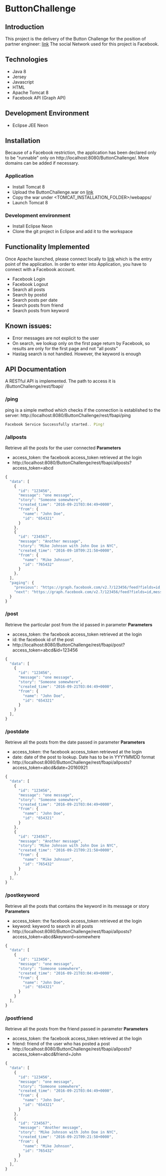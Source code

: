 # ButtonChallenge

## Introduction
This project is the delivery of the Button Challenge for the position of partner engineer: [link](https://www.usebutton.com/developers/partner-engineer-coding-challenge/)
The social Network used for this project is Facebook.

## Technologies
- Java 8
- Jersey
- Javascript
- HTML
- Apache Tomcat 8
- Facebook API (Graph API)

## Development Environment
- Eclipse JEE Neon

## Installation
Because of a Facebook restriction, the application has been declared only to be "runnable" only on http://localhost:8080/ButtonChallenge/. More domains can be added if necessary.
### Application
- Install Tomcat 8
- Upload the ButtonChallenge.war on [link](https://drive.google.com/file/d/0B3hZNb5IJQp6OU9pMTV5X0FyM00/view?usp=sharing)
- Copy the war under <TOMCAT_INSTALLATION_FOLDER>/webapps/
- Launch Tomcat 8

### Development environment
- Install Eclipse Neon
- Clone the git project in Eclipse and add it to the workspace

## Functionality Implemented
Once Apache launched, please connect locally to [link](http://localhost:8080/ButtonChallenge/) which is the entry point of the application. In order to enter into Application, you have to connect with a Facebook account.
- Facebook Login
- Facebook Logout
- Search all posts
- Search by postid
- Search posts per date
- Search posts from friend
- Search posts from keyword

## Known issues:
- Error messages are not explicit to the user
- On search, we lookup only on the first page return by Facebook, so results are only for the first page and not "all posts"
- Hastag search is not handled. However, the keyword is enough


## API Documentation
A RESTful API is implemented. The path to access it is /ButtonChallenge/rest/fbapi/

### /ping
ping is a simple method which checks if the connection is established to the server:
http://localhost:8080/ButtonChallenge/rest/fbapi/ping
```javascript
Facebook Service Successfully started.. Ping!
```

### /allposts
Retrieve all the posts for the user connected
**Parameters**
- access_token: the facebook access_token retrieved at the login
- http://localhost:8080/ButtonChallenge/rest/fbapi/allposts?access_token=abcd
```javascript
{
  "data": [
    {
      "id": "123456",
      "message": "one message",
      "story": "Someone somewhere",
      "created_time": "2016-09-21T03:04:49+0000",
      "from": {
        "name": "John Doe",
        "id": "654321"
      }
    },
    {
      "id": "234567",
      "message": "Another message",
      "story": "Mike Johnson with John Doe in NYC",
      "created_time": "2016-09-18T09:21:58+0000",
      "from": {
        "name": "Mike Johnson",
        "id": "765432"
      }
    },
  ],
  "paging": {
    "previous": "https://graph.facebook.com/v2.7/123456/feed?fields=id,message,story,created_time,from&format=json&since=1474427089&access_token=abcd&limit=25&__paging_token=enc_AdCADO12A1BgKGObu0LiZA7OhM3lhFkWJeQUZAZCasSwnEB3OaFI5GGkquYByQma9VYeiWmuzXpBhudzNWbZAZBtinmJC&__previous=1",
    "next": "https://graph.facebook.com/v2.7/123456/feed?fields=id,message,story,created_time,from&format=json&access_token=abcd&limit=25&until=1439076515&__paging_token=enc_AdByFaNZBjvWHMwHLR7gg6ynuZACcieW54XKXtR3ZASnZAwsVHvaLP7IsgtXtyhZCwIPpLULe7x7AtDYjhMjRC4liaoxW"
  }
}
```

### /post
Retrieve the particular post from the id passed in parameter
**Parameters**
- access_token: the facebook access_token retrieved at the login
- id: the facebook id of the post
- http://localhost:8080/ButtonChallenge/rest/fbapi/post?access_token=abcd&id=123456
```javascript
{
  "data": [
    {
      "id": "123456",
      "message": "one message",
      "story": "Someone somewhere",
      "created_time": "2016-09-21T03:04:49+0000",
      "from": {
        "name": "John Doe",
        "id": "654321"
      }
    }
  ],
}
```

### /postdate
Retrieve all the posts from the date passed in parameter
**Parameters**
- access_token: the facebook access_token retrieved at the login
- date: date of the post to lookup. Date has to be in YYYYMMDD format
- http://localhost:8080/ButtonChallenge/rest/fbapi/allposts?access_token=abcd&date=20160921
```javascript
{
  "data": [
    {
      "id": "123456",
      "message": "one message",
      "story": "Someone somewhere",
      "created_time": "2016-09-21T03:04:49+0000",
      "from": {
        "name": "John Doe",
        "id": "654321"
      }
    },
    {
      "id": "234567",
      "message": "Another message",
      "story": "Mike Johnson with John Doe in NYC",
      "created_time": "2016-09-21T09:21:58+0000",
      "from": {
        "name": "Mike Johnson",
        "id": "765432"
      }
    },
  ],
}
```

### /postkeyword
Retrieve all the posts that contains the keyword in its message or story
**Parameters**
- access_token: the facebook access_token retrieved at the login
- keyword: keyword to search in all posts
- http://localhost:8080/ButtonChallenge/rest/fbapi/allposts?access_token=abcd&keyword=somewhere
```javascript
{
  "data": [
    {
      "id": "123456",
      "message": "one message",
      "story": "Someone somewhere",
      "created_time": "2016-09-21T03:04:49+0000",
      "from": {
        "name": "John Doe",
        "id": "654321"
      }
    }
  ],
}
```

### /postfriend
Retrieve all the posts from the friend passed in parameter
**Parameters**
- access_token: the facebook access_token retrieved at the login
- friend: friend of the user who has posted a post
- http://localhost:8080/ButtonChallenge/rest/fbapi/allposts?access_token=abcd&friend=John
```javascript
{
  "data": [
    {
      "id": "123456",
      "message": "one message",
      "story": "Someone somewhere",
      "created_time": "2016-09-21T03:04:49+0000",
      "from": {
        "name": "John Doe",
        "id": "654321"
      }
    },
    {
      "id": "234567",
      "message": "Another message",
      "story": "Mike Johnson with John Doe in NYC",
      "created_time": "2016-09-21T09:21:58+0000",
      "from": {
        "name": "Mike Johnson",
        "id": "765432"
      }
    },
  ],
}
```






